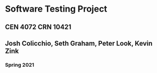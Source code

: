 # Software Testing Project
## CEN 4072 CRN 10421
## Josh Colicchio, Seth Graham, Peter Look, Kevin Zink
### Spring 2021

